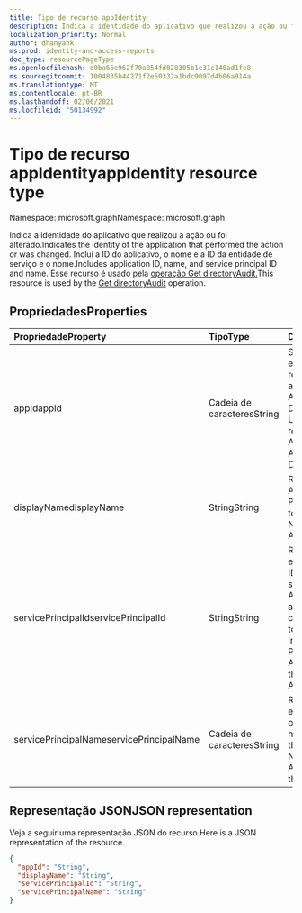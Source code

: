 ```yaml
---
title: Tipo de recurso appIdentity
description: Indica a identidade do aplicativo que realizou a ação ou foi alterado. Inclui id do aplicativo, nome, ID da entidade de serviço e nome. Esse recurso é chamado pela API directoryAudit
localization_priority: Normal
author: dhanyahk
ms.prod: identity-and-access-reports
doc_type: resourcePageType
ms.openlocfilehash: d0ba66e962f70a854fd028305b1e31c140ad1fe8
ms.sourcegitcommit: 1004835b44271f2e50332a1bdc9097d4b06a914a
ms.translationtype: MT
ms.contentlocale: pt-BR
ms.lasthandoff: 02/06/2021
ms.locfileid: "50134992"
---
```

# <a name="appidentity-resource-type"></a><span data-ttu-id="9a150-105">Tipo de recurso appIdentity</span><span class="sxs-lookup"><span data-stu-id="9a150-105">appIdentity resource type</span></span>

<span data-ttu-id="9a150-106">Namespace: microsoft.graph</span><span class="sxs-lookup"><span data-stu-id="9a150-106">Namespace: microsoft.graph</span></span>

<span data-ttu-id="9a150-107">Indica a identidade do aplicativo que realizou a ação ou foi alterado.</span><span class="sxs-lookup"><span data-stu-id="9a150-107">Indicates the identity of the application that performed the action or was changed.</span></span> <span data-ttu-id="9a150-108">Inclui a ID do aplicativo, o nome e a ID da entidade de serviço e o nome.</span><span class="sxs-lookup"><span data-stu-id="9a150-108">Includes application ID, name, and service principal ID and name.</span></span> <span data-ttu-id="9a150-109">Esse recurso é usado pela [operação Get directoryAudit.](../api/directoryaudit-get.md)</span><span class="sxs-lookup"><span data-stu-id="9a150-109">This resource is used by the [Get directoryAudit](../api/directoryaudit-get.md) operation.</span></span>

## <a name="properties"></a><span data-ttu-id="9a150-110">Propriedades</span><span class="sxs-lookup"><span data-stu-id="9a150-110">Properties</span></span>

| <span data-ttu-id="9a150-111">Propriedade</span><span class="sxs-lookup"><span data-stu-id="9a150-111">Property</span></span>     | <span data-ttu-id="9a150-112">Tipo</span><span class="sxs-lookup"><span data-stu-id="9a150-112">Type</span></span>   |<span data-ttu-id="9a150-113">Descrição</span><span class="sxs-lookup"><span data-stu-id="9a150-113">Description</span></span>|
|:---------------|:--------|:----------|
|<span data-ttu-id="9a150-114">appId</span><span class="sxs-lookup"><span data-stu-id="9a150-114">appId</span></span>|<span data-ttu-id="9a150-115">Cadeia de caracteres</span><span class="sxs-lookup"><span data-stu-id="9a150-115">String</span></span>|<span data-ttu-id="9a150-116">Se refere a GUID exclusivo que representa o Id de aplicativo no Azure Active Directory.</span><span class="sxs-lookup"><span data-stu-id="9a150-116">Refers to the Unique GUID representing Application Id in the Azure Active Directory.</span></span>|
|<span data-ttu-id="9a150-117">displayName</span><span class="sxs-lookup"><span data-stu-id="9a150-117">displayName</span></span>|<span data-ttu-id="9a150-118">String</span><span class="sxs-lookup"><span data-stu-id="9a150-118">String</span></span>|<span data-ttu-id="9a150-119">Refere-se ao Nome do Aplicativo exibido no Portal do Azure.</span><span class="sxs-lookup"><span data-stu-id="9a150-119">Refers to the Application Name displayed in the Azure Portal.</span></span>|
|<span data-ttu-id="9a150-120">servicePrincipalId</span><span class="sxs-lookup"><span data-stu-id="9a150-120">servicePrincipalId</span></span>|<span data-ttu-id="9a150-121">String</span><span class="sxs-lookup"><span data-stu-id="9a150-121">String</span></span>|<span data-ttu-id="9a150-122">Refere-se ao GUID exclusivo que indica a ID da entidade de serviço no Azure Active Directory para o aplicativo correspondente.</span><span class="sxs-lookup"><span data-stu-id="9a150-122">Refers to the Unique GUID indicating Service Principal Id in Azure Active Directory for the corresponding App.</span></span>|
|<span data-ttu-id="9a150-123">servicePrincipalName</span><span class="sxs-lookup"><span data-stu-id="9a150-123">servicePrincipalName</span></span>|<span data-ttu-id="9a150-124">Cadeia de caracteres</span><span class="sxs-lookup"><span data-stu-id="9a150-124">String</span></span>|<span data-ttu-id="9a150-125">Refere-se ao nome da entidade de serviço é o nome do aplicativo no locatário.</span><span class="sxs-lookup"><span data-stu-id="9a150-125">Refers to the Service Principal Name is the Application name in the tenant.</span></span> |

## <a name="json-representation"></a><span data-ttu-id="9a150-126">Representação JSON</span><span class="sxs-lookup"><span data-stu-id="9a150-126">JSON representation</span></span>

<span data-ttu-id="9a150-127">Veja a seguir uma representação JSON do recurso.</span><span class="sxs-lookup"><span data-stu-id="9a150-127">Here is a JSON representation of the resource.</span></span>

<!-- {
  "blockType": "resource",
  "optionalProperties": [

  ],
  "@odata.type": "microsoft.graph.appIdentity"
}-->

```json
{
  "appId": "String",
  "displayName": "String",
  "servicePrincipalId": "String",
  "servicePrincipalName": "String"
}

```

<!-- uuid: 8fcb5dbc-d5aa-4681-8e31-b001d5168d79
2015-10-25 14:57:30 UTC -->
<!-- {
  "type": "#page.annotation",
  "description": "appIdentity resource",
  "keywords": "",
  "section": "documentation",
  "tocPath": ""
}-->

